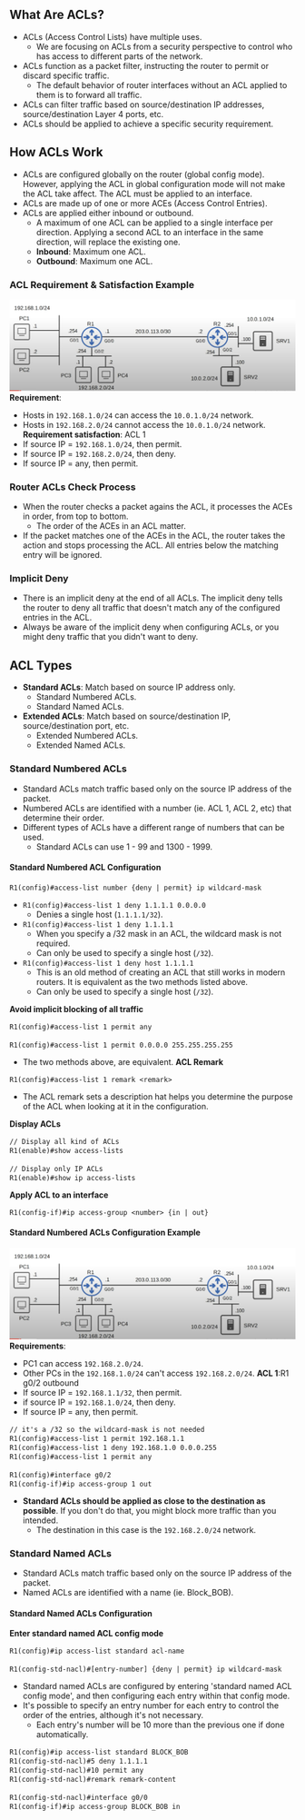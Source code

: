 ## What Are ACLs?
* ACLs (Access Control Lists) have multiple uses.
	* We are focusing on ACLs from a security perspective to control who has access to different parts of the network.
* ACLs function as a packet filter, instructing the router to permit or discard specific traffic.
	* The default behavior of router interfaces without an ACL applied to them is to forward all traffic.
* ACLs can filter traffic based on source/destination IP addresses, source/destination Layer 4 ports, etc.
* ACLs should be applied to achieve a specific security requirement.
## How ACLs Work
* ACLs are configured globally on the router (global config mode). However, applying the ACL in global configuration mode will not make the ACL take affect. The ACL must be applied to an interface.
* ACLs are made up of one or more ACEs (Access Control Entries).
* ACLs are applied either inbound or outbound.
	* A maximum of one ACL can be applied to a single interface per direction. Applying a second ACL to an interface in the same direction, will replace the existing one.
	* **Inbound**: Maximum one ACL.
	* **Outbound**: Maximum one ACL.
### ACL Requirement & Satisfaction Example
![](./img2/standard-acls-topology.png)
**Requirement**:
* Hosts in `192.168.1.0/24` can access the `10.0.1.0/24` network.
* Hosts in `192.168.2.0/24` cannot access the `10.0.1.0/24` network.
**Requirement satisfaction**: ACL 1
* If source IP = `192.168.1.0/24`, then permit.
* If source IP = `192.168.2.0/24`, then deny.
* If source IP = any, then permit.
### Router ACLs Check Process
* When the router checks a packet agains the ACL, it processes the ACEs in order, from top to bottom.
	* The order of the ACEs in an ACL matter.
* If the packet matches one of the ACEs in the ACL, the router takes the action and stops processing the ACL. All entries below the matching entry will be ignored.
### Implicit Deny
* There is an implicit deny at the end of all ACLs. The implicit deny tells the router to deny all traffic that doesn't match any of the configured entries in the ACL.
* Always be aware of the implicit deny when configuring ACLs, or you might deny traffic that you didn't want to deny.
## ACL Types
* **Standard ACLs**: Match based on source IP address only.
	* Standard Numbered ACLs.
	* Standard Named ACLs.
* **Extended ACLs**: Match based on source/destination IP, source/destination port, etc.
	* Extended Numbered ACLs.
	* Extended Named ACLs.
### Standard Numbered ACLs
* Standard ACLs match traffic based only on the source IP address of the packet.
* Numbered ACLs are identified with a number (ie. ACL 1, ACL 2, etc) that determine their order.
* Different types of ACLs have a different range of numbers that can be used.
	* Standard ACLs can use 1 - 99 and 1300 - 1999.
#### Standard Numbered ACL Configuration
```
R1(config)#access-list number {deny | permit} ip wildcard-mask
```
* `R1(config)#access-list 1 deny 1.1.1.1 0.0.0.0` 
	* Denies a single host (`1.1.1.1/32`).
* `R1(config)#access-list 1 deny 1.1.1.1` 
	* When you specify a /32 mask in an ACL, the wildcard mask is not required.
	* Can only be used to specify a single host (`/32`).
* `R1(config)#access-list 1 deny host 1.1.1.1`
	* This is an old method of creating an ACL that still works in modern routers. It is equivalent as the two methods listed above.
	* Can only be used to specify a single host (`/32`).

**Avoid implicit blocking of all traffic**
```
R1(config)#access-list 1 permit any

R1(config)#access-list 1 permit 0.0.0.0 255.255.255.255
```
* The two methods above, are equivalent.
**ACL Remark**
```
R1(config)#access-list 1 remark <remark>
```
* The ACL remark sets a description hat helps you determine the purpose of the ACL when looking at it in the configuration.

**Display ACLs**
```
// Display all kind of ACLs
R1(enable)#show access-lists

// Display only IP ACLs
R1(enable)#show ip access-lists
```

**Apply ACL to an interface**
```
R1(config-if)#ip access-group <number> {in | out}
```
#### Standard Numbered ACLs Configuration Example
![](./img2/standard-acls-topology.png)
**Requirements**:
* PC1 can access `192.168.2.0/24`.
* Other PCs in the `192.168.1.0/24` can't access `192.168.2.0/24`.
**ACL 1**:R1 g0/2 outbound
* If source IP = `192.168.1.1/32`, then permit.
* if source IP = `192.168.1.0/24`, then deny.
* If source IP = any, then permit.
```
// it's a /32 so the wildcard-mask is not needed
R1(config)#access-list 1 permit 192.168.1.1
R1(config)#access-list 1 deny 192.168.1.0 0.0.0.255
R1(config)#access-list 1 permit any

R1(config)#interface g0/2
R1(config-if)#ip access-group 1 out
```
* **Standard ACLs should be applied as close to the destination as possible**. If you don't do that, you might block more traffic than you intended.
	* The destination in this case is the `192.168.2.0/24` network.
### Standard Named ACLs
* Standard ACLs match traffic based only on the source IP address of the packet.
* Named ACLs are identified with a name (ie. Block_BOB).
#### Standard Named ACLs Configuration

**Enter standard named ACL config mode**
```
R1(config)#ip access-list standard acl-name

R1(config-std-nacl)#[entry-number] {deny | permit} ip wildcard-mask
```
* Standard named ACLs are configured by entering 'standard named ACL config mode', and then configuring each entry within that config mode.
* It's possible to specify an entry number for each entry to control the order of the entries, although it's not necessary.
	* Each entry's number will be 10 more than the previous one if done automatically.
```
R1(config)#ip access-list standard BLOCK_BOB
R1(config-std-nacl)#5 deny 1.1.1.1
R1(config-std-nacl)#10 permit any
R1(config-std-nacl)#remark remark-content

R1(config-std-nacl)#interface g0/0
R1(config-if)#ip access-group BLOCK_BOB in
```
